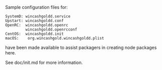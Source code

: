 Sample configuration files for:
```
SystemD: wincashgoldd.service
Upstart: wincashgoldd.conf
OpenRC:  wincashgoldd.openrc
         wincashgoldd.openrcconf
CentOS:  wincashgoldd.init
macOS:    org.wincashgold.wincashgoldd.plist
```
have been made available to assist packagers in creating node packages here.

See doc/init.md for more information.
